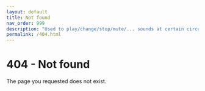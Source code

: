 ```yaml
---
layout: default
title: Not found
nav_order: 999
description: "Used to play/change/stop/mute/... sounds at certain circumstances or events in 2D and 3D simply via. code."
permalink: /404.html
---
```


# 404 - Not found

The page you requested does not exist.
